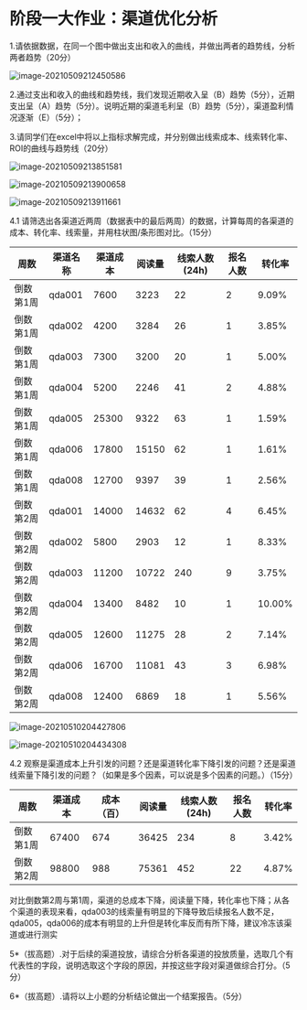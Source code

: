 # 阶段一大作业：渠道优化分析  

1.请依据数据，在同一个图中做出支出和收入的曲线，并做出两者的趋势线，分析两者趋势（20分）  

![image-20210509212450586](D:\sync\lagou\第一阶段作业.assets\image-20210509212450586.png)



2.通过支出和收入的曲线和趋势线，我们发现近期收入呈（B）趋势（5分），近期支出呈（A）趋势（5分）。说明近期的渠道毛利呈（B）趋势（5分），渠道盈利情况逐渐（E）（5分）；  



3.请同学们在excel中将以上指标求解完成，并分别做出线索成本、线索转化率、ROI的曲线与趋势线（20分）  

![image-20210509213851581](D:\sync\lagou\第一阶段作业.assets\image-20210509213851581.png)

![image-20210509213900658](D:\sync\lagou\第一阶段作业.assets\image-20210509213900658.png)

![image-20210509213911661](D:\sync\lagou\第一阶段作业.assets\image-20210509213911661.png)



4.1 请筛选出各渠道近两周（数据表中的最后两周）的数据，计算每周的各渠道的成本、转化率、线索量，并用柱状图/条形图对比。（15分）  

| 周数      | 渠道名称 | 渠道成本 | 阅读量 | 线索人数(24h) | 报名人数 | 转化率 |
| --------- | -------- | -------- | ------ | ------------- | -------- | ------ |
| 倒数第1周 | qda001   | 7600     | 3223   | 22            | 2        | 9.09%  |
| 倒数第1周 | qda002   | 4200     | 3284   | 26            | 1        | 3.85%  |
| 倒数第1周 | qda003   | 7300     | 3200   | 20            | 1        | 5.00%  |
| 倒数第1周 | qda004   | 5200     | 2246   | 41            | 2        | 4.88%  |
| 倒数第1周 | qda005   | 25300    | 9322   | 63            | 1        | 1.59%  |
| 倒数第1周 | qda006   | 17800    | 15150  | 62            | 1        | 1.61%  |
| 倒数第1周 | qda008   | 12700    | 9397   | 39            | 1        | 2.56%  |
| 倒数第2周 | qda001   | 14000    | 14632  | 62            | 4        | 6.45%  |
| 倒数第2周 | qda002   | 5800     | 2903   | 12            | 1        | 8.33%  |
| 倒数第2周 | qda003   | 11200    | 10722  | 240           | 9        | 3.75%  |
| 倒数第2周 | qda004   | 13400    | 8482   | 10            | 1        | 10.00% |
| 倒数第2周 | qda005   | 12600    | 11275  | 28            | 2        | 7.14%  |
| 倒数第2周 | qda006   | 16700    | 11081  | 43            | 3        | 6.98%  |
| 倒数第2周 | qda008   | 12400    | 6869   | 18            | 1        | 5.56%  |



![image-20210510204427806](D:\sync\lagou\第一阶段作业.assets\image-20210510204427806.png)

![image-20210510204434308](D:\sync\lagou\第一阶段作业.assets\image-20210510204434308.png)

4.2 观察是渠道成本上升引发的问题？还是渠道转化率下降引发的问题？还是渠道线索量下降引发的问题？（如果是多个因素，可以说是多个因素的问题。）（15分）  

| 周数      | 渠道成本 | 成本（百） | 阅读量 | 线索人数(24h) | 报名人数 | 转化率 |
| --------- | -------- | ---------- | ------ | ------------- | -------- | ------ |
| 倒数第1周 | 67400    | 674        | 36425  | 234           | 8        | 3.42%  |
| 倒数第2周 | 98800    | 988        | 75361  | 452           | 22       | 4.87%  |

对比倒数第2周与第1周，渠道的总成本下降，阅读量下降，转化率也下降；从各个渠道的表现来看，qda003的线索量有明显的下降导致后续报名人数不足，qda005，qda006的成本有明显的上升但是转化率反而有所下降，建议冷冻该渠道或进行测实



5*（拔高题）.对于后续的渠道投放，请综合分析各渠道的投放质量，选取几个有代表性的字段，说明选取这个字段的原因，并按这些字段对渠道做综合打分。（5分）





6*（拔高题）.请将以上小题的分析结论做出一个结案报告。（5分）